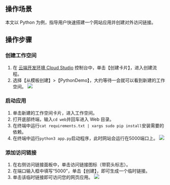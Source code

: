 ## 操作场景
本文以 Python 为例，指导用户快速搭建一个网站应用并创建对外访问链接。

## 操作步骤
### 创建工作空间
1. 在 [云端开发环境 Cloud Studio]() 控制台中，单击【创建卡片】，进入创建流程。
2. 选择【从模板创建】>【PythonDemo】，大约等待一会就可以看到新建的工作空间。
![](https://main.qcloudimg.com/raw/8118018dd0e812814acfde233df32a98.png)

### 启动应用
1. 单击新建的工作空间卡片，进入工作空间。
2. 打开底部终端，输入`cd web`并回车进入 Web 目录。
3. 在终端中运行`cat requirements.txt | xargs sudo pip install`安装需要的依赖。
4. 在终端中运行`python3 app.py`启动程序，此时网站会运行在5000端口上。
![](https://main.qcloudimg.com/raw/8a45eb930dacdbbf52f12b98aadc633d.png)

### 添加访问链接
1. 在右侧访问链接面板中，单击访问链接图标（带箭头标志）。
2. 在端口输入框中填写“5000”，单击【创建】，即可生成一个临时链接。
3. 单击该临时链接即可访问您的网页应用。
![](https://main.qcloudimg.com/raw/33947bcc5e344622a2ed8c97e4be13d9.png)


